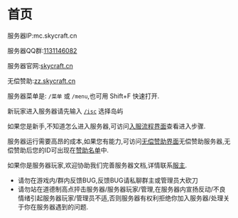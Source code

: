 # 首页

服务器IP:mc.skycraft.cn

服务器QQ群:[1131146082](https://jq.qq.com/?_wv=1027&k=ySw3nXrB)

服务器官网:[skycraft.cn](https://skycraft.cn/)

无偿赞助:[zz.skycraft.cn](https://doc.skycraft.cn/zz)

服务器菜单是: `/菜单` 或 `/menu`,也可用 Shift+F 快速打开.

新玩家进入服务器请先输入 [`/isc`](https://doc.skycraft.cn/ru-fu/) 选择岛屿

如果您是新手,不知道怎么进入服务器,可访问[入服流程界面](https://doc.skycraft.cn/ru-fu/)查看进入步骤.

服务器运行需要高昂的成本,如果您有能力,可访问[无偿赞助界面](https://doc.skycraft.cn/zz)无偿赞助服务器,无偿赞助后您的ID可出现在[赞助名单](https://doc.skycraft.cn/zz/zz)中.

如果你是服务器玩家,欢迎协助我们完善服务器文档,详情联系[服主](https://jq.qq.com/?_wv=1027&k=ySw3nXrB).

* 请勿在游戏内/群内反馈BUG,反馈BUG请私聊群主或管理员大砍刀
* 请勿站在道德制高点抨击服务器/服务器玩家/管理,在服务器内宣扬反动/不良情绪引起服务器玩家/管理员不适,否则服务器有权利拒绝你加入服务器/处理关于你在服务器遇到的问题.

